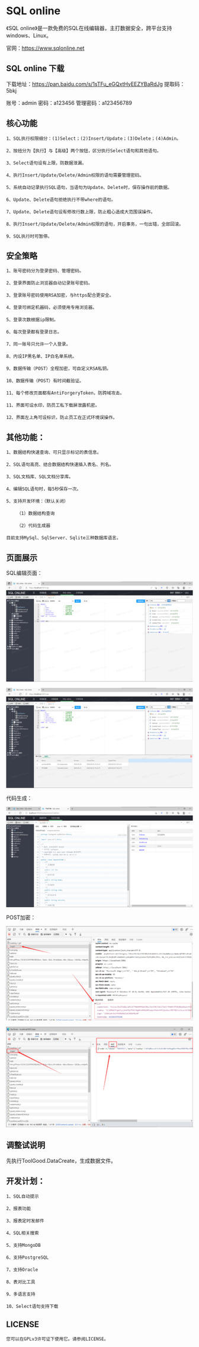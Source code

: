 # SQL online

《SQL online》是一款免费的SQL在线编辑器，主打数据安全，跨平台支持windows、Linux。

官网：https://www.sqlonline.net

## SQL online 下载

下载地址：https://pan.baidu.com/s/1sTFu_eGQxtHyEEZYBaRdJg 提取码：5bkj 

账号：admin 密码：a123456 管理密码：a123456789



## 核心功能
    1、SQL执行权限细分：(1)Select；(2)Insert/Update；(3)Delete；(4)Admin。

    2、按扭分为【执行】与【高级】两个按钮，区分执行Select语句和其他语句。

    3、Select语句设有上限，防数据泄漏。

    4、执行Insert/Update/Delete/Admin权限的语句需要管理密码。

    5、系统自动记录执行SQL语句，当语句为Update、Delete时，保存操作前的数据。

    6、Update、Delete语句拒绝执行不带where的语句。

    7、Update、Delete语句设有修改行数上限，防止粗心造成大范围误操作。

    8、执行Insert/Update/Delete/Admin权限的语句，开启事务，一句出错，全部回滚。

    9、SQL执行时可暂停。

## 安全策略
    1、账号密码分为登录密码、管理密码。

    2、登录界面防止浏览器自动记录账号密码。

    3、登录账号密码使用RSA加密，与https配合更安全。

    4、登录可绑定机器码，必须使用专用浏览器。

    5、登录次数根据ip限制。

    6、每次登录都有登录日志。

    7、同一账号只允许一个人登录。
    
    8、内设IP黑名单、IP白名单系统。

    9、数据传输（POST）全程加密，可自定义RSA私钥。

    10、数据传输（POST）有时间截验证。

    11、每个修改页面都有AntiForgeryToken，防跨域攻击。

    11、界面可设水印，防员工私下载屏泄露机密。

    12、界面左上角可设标识，防止员工在正式环境误操作。


## 其他功能：
    1、数据结构快速查询、可只显示标记的表信息。

    2、SQL语句高亮、结合数据结构快速插入表名、列名。

    3、SQL文档库、SQL文档分享库。

    4、编辑SQL语句时，每5秒保存一次。

    5、支持开发环境：（默认关闭）

        （1）数据结构查询

        （2）代码生成器

    目前支持MySql、SqlServer、Sqlite三种数据库语言。



## 页面展示
SQL编辑页面：

![edit-2.png](imgs/edit-2.png)

![edit-3.png](imgs/edit-3.png)

代码生成：

![codegen.png](imgs/codegen.png)


POST加密：

![login-1.png](imgs/login-1.png)

![login-2.png](imgs/login-2.png)

## 调整试说明
先执行ToolGood.DataCreate，生成数据文件。



## 开发计划：
    1、SQL自动提示

    2、报表功能

    3、报表定时发邮件

    4、SQL相关搜索

    5、支持MongoDB

    6、支持PostgreSQL

    7、支持Oracle

    8、表对比工具

    9、多语言支持

    10、Select语句支持下载 

## LICENSE
    您可以在GPLv3许可证下使用它。请参阅LICENSE。